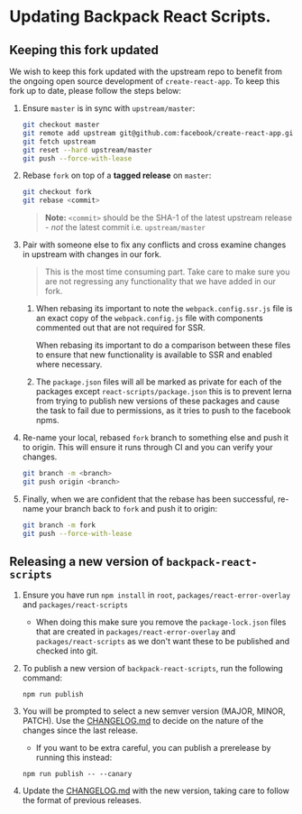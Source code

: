 # Updating Backpack React Scripts.

## Keeping this fork updated

We wish to keep this fork updated with the upstream repo to benefit from the ongoing open source development
of `create-react-app`. To keep this fork up to date, please follow the steps below:

1. Ensure `master` is in sync with `upstream/master`:

   ```sh
   git checkout master
   git remote add upstream git@github.com:facebook/create-react-app.git
   git fetch upstream
   git reset --hard upstream/master
   git push --force-with-lease
   ```

1. Rebase `fork` on top of a **tagged release** on `master`:

   ```sh
   git checkout fork
   git rebase <commit>
   ```

   > **Note:** `<commit>` should be the SHA-1 of the latest upstream release - _not_ the latest commit i.e. `upstream/master`

1. Pair with someone else to fix any conflicts and cross examine changes in upstream with changes in our fork.
   
   > This is the most time consuming part. Take care to make sure you are not regressing any functionality that we have added in our fork.

   1. When rebasing its important to note the `webpack.config.ssr.js` file is an exact copy of the `webpack.config.js` file with components commented out that are not required for SSR.
   
      When rebasing its important to do a comparison between these files to ensure that new functionality is available to SSR and enabled where necessary.

   2. The `package.json` files will all be marked as private for each of the packages except `react-scripts/package.json` this is to prevent lerna from trying to publish new versions of these packages and cause the task to fail due to permissions, as it tries to push to the facebook npms.

1. Re-name your local, rebased `fork` branch to something else and push it to origin. This will ensure it runs through CI and you can verify your changes.

   ```sh
   git branch -m <branch>
   git push origin <branch>
   ```

1. Finally, when we are confident that the rebase has been successful, re-name your branch back to `fork` and push it to origin:

   ```sh
   git branch -m fork
   git push --force-with-lease
   ```

## Releasing a new version of `backpack-react-scripts`

1. Ensure you have run `npm install` in `root`, `packages/react-error-overlay` and `packages/react-scripts` 
   - When doing this make sure you remove the `package-lock.json` files that are created in `packages/react-error-overlay` and `packages/react-scripts` as we don't want these to be published and checked into git.

2. To publish a new version of `backpack-react-scripts`, run the following command:

   ```
   npm run publish
   ```

3. You will be prompted to select a new semver version (MAJOR, MINOR, PATCH). Use the [CHANGELOG.md](./CHANGELOG.md) to decide on the nature of the changes since the last release.

   - If you want to be extra careful, you can publish a prerelease by running this instead:

   ```
   npm run publish -- --canary
   ```

4. Update the [CHANGELOG.md](./CHANGELOG.md) with the new version, taking care to follow the format of previous releases.
